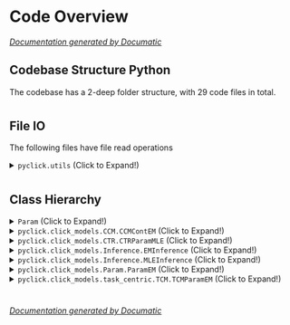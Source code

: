 # Code Overview

[_Documentation generated by Documatic_](https://www.documatic.com)

<!---Documatic-section-Codebase Structure Python-start--->
## Codebase Structure Python

The codebase has a 2-deep folder structure,
                with 29 code files in total.

# #
<!---Documatic-section-Codebase Structure Python-end--->

<!---Documatic-section-File IO-start--->
## File IO

<!---Documatic-block-file_io-start--->
The following files have file read operations

<!---Documatic-block-pyclick.utils-start--->
<details>
	<summary><code>pyclick.utils</code> (Click to Expand!)</summary>

* pyclick.utils.YandexPersonalizedChallengeParser
* pyclick.utils.YandexRelPredChallengeParser
</details>
<!---Documatic-block-pyclick.utils-end--->
<!---Documatic-block-file_io-end--->

# #
<!---Documatic-section-File IO-end--->

<!---Documatic-section-Class Hierarchy-start--->
## Class Hierarchy

<!---Documatic-block-Param-start--->
<details>
	<summary><code>Param</code> (Click to Expand!)</summary>

* pyclick.click_models.Param.ParamEM
</details>
<!---Documatic-block-Param-end--->

<!---Documatic-block-pyclick.click_models.CCM.CCMContEM-start--->
<details>
	<summary><code>pyclick.click_models.CCM.CCMContEM</code> (Click to Expand!)</summary>

* pyclick.click_models.CCM.CCMContClickNonrelEM
* pyclick.click_models.CCM.CCMContClickRelEM
* pyclick.click_models.CCM.CCMContNoclickEM
</details>
<!---Documatic-block-pyclick.click_models.CCM.CCMContEM-end--->

<!---Documatic-block-pyclick.click_models.CTR.CTRParamMLE-start--->
<details>
	<summary><code>pyclick.click_models.CTR.CTRParamMLE</code> (Click to Expand!)</summary>

* pyclick.click_models.CM.CMAttrMLE
* pyclick.click_models.CTR.CTRParamMLE
* pyclick.click_models.DCM.DCMAttrMLE
* pyclick.click_models.DCM.DCMContMLE
* pyclick.click_models.SDBN.SDBNAttrMLE
* pyclick.click_models.SDBN.SDBNSatMLE
</details>
<!---Documatic-block-pyclick.click_models.CTR.CTRParamMLE-end--->

<!---Documatic-block-pyclick.click_models.Inference.EMInference-start--->
<details>
	<summary><code>pyclick.click_models.Inference.EMInference</code> (Click to Expand!)</summary>

* pyclick.click_models.task_centric.TaskCentricInferenceEM.TaskCentricEMInference
</details>
<!---Documatic-block-pyclick.click_models.Inference.EMInference-end--->

<!---Documatic-block-pyclick.click_models.Inference.MLEInference-start--->
<details>
	<summary><code>pyclick.click_models.Inference.MLEInference</code> (Click to Expand!)</summary>

* pyclick.click_models.Inference.EMInference
* pyclick.click_models.Inference.MLEInference
</details>
<!---Documatic-block-pyclick.click_models.Inference.MLEInference-end--->

<!---Documatic-block-pyclick.click_models.Param.ParamEM-start--->
<details>
	<summary><code>pyclick.click_models.Param.ParamEM</code> (Click to Expand!)</summary>

* pyclick.click_models.CCM.CCMContEM
* pyclick.click_models.task_centric.TCM.TCMParamEM
</details>
<!---Documatic-block-pyclick.click_models.Param.ParamEM-end--->

<!---Documatic-block-pyclick.click_models.task_centric.TCM.TCMParamEM-start--->
<details>
	<summary><code>pyclick.click_models.task_centric.TCM.TCMParamEM</code> (Click to Expand!)</summary>

* pyclick.click_models.task_centric.TCM.TCMAttrEM
* pyclick.click_models.task_centric.TCM.TCMExamEM
* pyclick.click_models.task_centric.TCM.TCMFreshEM
* pyclick.click_models.task_centric.TCM.TCMMatchEM
* pyclick.click_models.task_centric.TCM.TCMNewEM
</details>
<!---Documatic-block-pyclick.click_models.task_centric.TCM.TCMParamEM-end--->

# #
<!---Documatic-section-Class Hierarchy-end--->

[_Documentation generated by Documatic_](https://www.documatic.com)